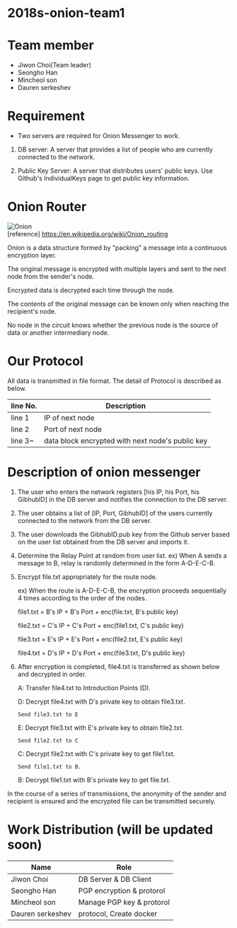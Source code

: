 # 2018s-onion-team1

# Team member
- Jiwon Choi(Team leader)
- Seongho Han
- Mincheol son
- Dauren serkeshev

# Requirement 
- Two servers are required for Onion Messenger to work.

1. DB server: A server that provides a list of people who are currently connected to the network.

2. Public Key Server: A server that distributes users' public keys. Use Github's IndividualKeys page to get public key information.


# Onion Router
![Onion](https://upload.wikimedia.org/wikipedia/commons/thumb/e/e1/Onion_diagram.svg/1200px-Onion_diagram.svg.png)  
[reference] https://en.wikipedia.org/wiki/Onion_routing
  
Onion is a data structure formed by "packing" a message into a continuous encryption layer.

The original message is encrypted with multiple layers and sent to the next node from the sender's node.

Encrypted data is decrypted each time through the node.

The contents of the original message can be known only when reaching the recipient's node.

No node in the circuit knows whether the previous node is the source of data or another intermediary node.



# Our Protocol 

All data is transmitted in file format. The detail of Protocol is described as below.

| line No. | Description      |
|----------|------------------|
| line 1   | IP of next node    |
| line 2   | Port of next node  |
| line 3~  | data block encrypted with next node's public key |



# Description of onion messenger
1. The user who enters the network registers [his IP, his Port, his GibhubID] in the DB server and notifies the connection to the DB server.
 
2. The user obtains a list of [IP, Port, GibhubID] of the users currently connected to the network from the DB server.

3. The user downloads the GibhubID.pub key from the Github server based on the user list obtained from the DB server and imports it.

4. Determine the Relay Point at random from user list.
   ex) When A sends a message to B, relay is randomly determined in the form A-D-E-C-B.

5. Encrypt file.txt appropriately for the route node.

	ex) When the route is A-D-E-C-B, the encryption proceeds sequentially 4 times according to the order of the nodes. 
	
	file1.txt = B's IP + B's Port + enc(file.txt,  B's public key)  
	
	file2.txt = C's IP + C's Port + enc(file1.txt, C's public key)  
	
	file3.txt = E's IP + E's Port + enc(file2.txt, E's public key)  
    
	file4.txt = D's IP + D's Port + enc(file3.txt, D's public key)  
	   
6. After encryption is completed, file4.txt is transferred as shown below and decrypted in order.

	A: Transfer file4.txt to Introduction Points (D).

	D: Decrypt file4.txt with D's private key to obtain file3.txt.

       Send file3.txt to E

    E: Decrypt file3.txt with E's private key to obtain file2.txt.
    
	   Send file2.txt to C
    
	C: Decrypt file2.txt with C's private key to get file1.txt.
    
	   Send file1.txt to B.
   
	B: Decrypt file1.txt with B's private key to get file.txt.


In the course of a series of transmissions, the anonymity of the sender and recipient is ensured and the encrypted file can be transmitted securely.

                  
# Work Distribution (will be updated soon)

| Name             | Role                     |
|------------------|--------------------------|
| Jiwon Choi       | DB Server & DB Client    |
| Seongho Han      | PGP encryption & protorol|
| Mincheol son     | Manage PGP key & protorol|
| Dauren serkeshev | protocol, Create docker  |

